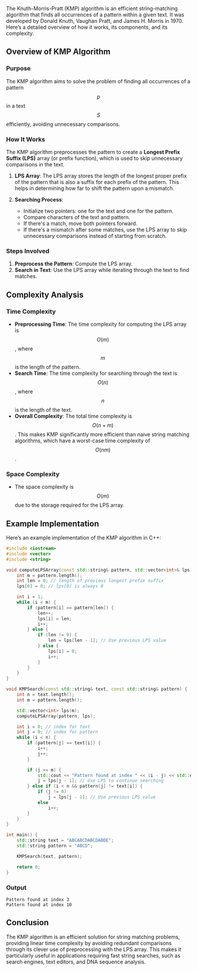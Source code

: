 The Knuth-Morris-Pratt (KMP) algorithm is an efficient string-matching algorithm that finds all occurrences of a pattern within a given text. It was developed by Donald Knuth, Vaughan Pratt, and James H. Morris in 1970. Here’s a detailed overview of how it works, its components, and its complexity.

## Overview of KMP Algorithm

### Purpose
The KMP algorithm aims to solve the problem of finding all occurrences of a pattern $$ p $$ in a text $$ S $$ efficiently, avoiding unnecessary comparisons.

### How It Works
The KMP algorithm preprocesses the pattern to create a **Longest Prefix Suffix (LPS)** array (or prefix function), which is used to skip unnecessary comparisons in the text.

1. **LPS Array**: The LPS array stores the length of the longest proper prefix of the pattern that is also a suffix for each prefix of the pattern. This helps in determining how far to shift the pattern upon a mismatch.

2. **Searching Process**:
   - Initialize two pointers: one for the text and one for the pattern.
   - Compare characters of the text and pattern.
   - If there's a match, move both pointers forward.
   - If there's a mismatch after some matches, use the LPS array to skip unnecessary comparisons instead of starting from scratch.

### Steps Involved
1. **Preprocess the Pattern**: Compute the LPS array.
2. **Search in Text**: Use the LPS array while iterating through the text to find matches.

## Complexity Analysis

### Time Complexity
- **Preprocessing Time**: The time complexity for computing the LPS array is $$ O(m) $$, where $$ m $$ is the length of the pattern.
- **Search Time**: The time complexity for searching through the text is $$ O(n) $$, where $$ n $$ is the length of the text.
- **Overall Complexity**: The total time complexity is $$ O(n + m) $$. This makes KMP significantly more efficient than naive string matching algorithms, which have a worst-case time complexity of $$ O(nm) $$.

### Space Complexity
- The space complexity is $$ O(m) $$ due to the storage required for the LPS array.

## Example Implementation

Here’s an example implementation of the KMP algorithm in C++:

```cpp
#include <iostream>
#include <vector>
#include <string>

void computeLPSArray(const std::string& pattern, std::vector<int>& lps) {
    int m = pattern.length();
    int len = 0; // length of previous longest prefix suffix
    lps[0] = 0; // lps[0] is always 0

    int i = 1;
    while (i < m) {
        if (pattern[i] == pattern[len]) {
            len++;
            lps[i] = len;
            i++;
        } else {
            if (len != 0) {
                len = lps[len - 1]; // Use previous LPS value
            } else {
                lps[i] = 0;
                i++;
            }
        }
    }
}

void KMPSearch(const std::string& text, const std::string& pattern) {
    int n = text.length();
    int m = pattern.length();

    std::vector<int> lps(m);
    computeLPSArray(pattern, lps);

    int i = 0; // index for text
    int j = 0; // index for pattern
    while (i < n) {
        if (pattern[j] == text[i]) {
            i++;
            j++;
        }

        if (j == m) {
            std::cout << "Pattern found at index " << (i - j) << std::endl;
            j = lps[j - 1]; // Use LPS to continue searching
        } else if (i < n && pattern[j] != text[i]) {
            if (j != 0)
                j = lps[j - 1]; // Use previous LPS value
            else
                i++;
        }
    }
}

int main() {
    std::string text = "ABCABCDABCDABDE";
    std::string pattern = "ABCD";

    KMPSearch(text, pattern);

    return 0;
}
```

### Output
```
Pattern found at index 3
Pattern found at index 10
```

## Conclusion

The KMP algorithm is an efficient solution for string matching problems, providing linear time complexity by avoiding redundant comparisons through its clever use of preprocessing with the LPS array. This makes it particularly useful in applications requiring fast string searches, such as search engines, text editors, and DNA sequence analysis.

